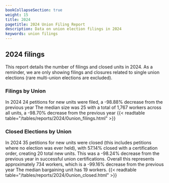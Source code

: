 ```yaml
---
bookCollapseSection: true
weight: 15
title: 2024
pagetitle: 2024 Union Filing Report
description: Data on union election filings in 2024
keywords: union filings
---
```


## 2024 filings

This report details the number of filings and closed units in 2024. As a reminder, we are only showing filings and closures related to single union elections (rare multi-union elections are excluded).

### Filings by Union
In 2024 24 petitions for new units were filed, a -98.88% decrease from the previous year The median size was 25 with a total of 1,767 workers across all units, a -98.70% decrease from the previous year
{{< readtable table="/tables/reports/2024/0union_filings.html" >}}

### Closed Elections by Union
In 2024 35 petitions for new units were closed (this includes petitions where no election was ever held), with 57.14% closed with a certification order, creating 20 total new units. This was a -98.24% decrease from the previous year in successful union certifications. Overall this represents approximately 734 workers, which is a -99.16% decrease from the previous year The median bargaining unit has 19 workers.
{{< readtable table="/tables/reports/2024/0union_closed.html" >}}
